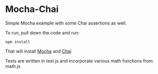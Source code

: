 # Mocha-Chai

Simple Mocha example with some Chai assertions as well.

To run, pull down the code and run:

```npm install```

That will install [Mocha](www.mochajs.com) and [Chai](www.chaijs.com)

Tests are written in test.js and incorporate various math functions from math.js
